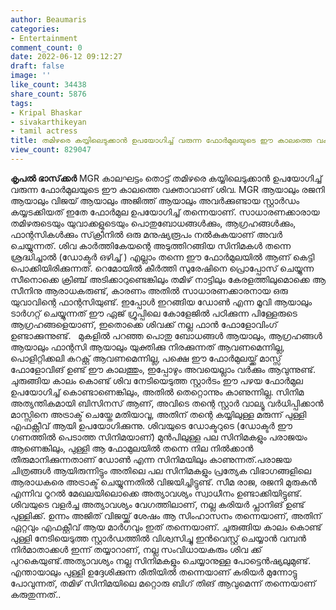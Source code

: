 ```yaml
---
author: Beaumaris
categories:
- Entertainment
comment_count: 0
date: 2022-06-12 09:12:27
draft: false
image: ''
like_count: 34438
share_count: 5876
tags:
- Kripal Bhaskar
- sivakarthikeyan
- tamil actress
title: തമിഴരെ കയ്യിലെടുക്കാൻ ഉപയോഗിച്ച് വരുന്ന ഫോർമുലയുടെ ഈ കാലത്തെ വക്താവാണ് ശിവ
view_count: 829047
---
```


**കൃപൽ ഭാസ്‌ക്കർ** MGR കാലഘട്ടം തൊട്ട് തമിഴരെ കയ്യിലെടുക്കാൻ ഉപയോഗിച്ച് വരുന്ന ഫോർമുലയുടെ ഈ കാലത്തെ വക്താവാണ് ശിവ. MGR ആയാലും രജനി ആയാലും വിജയ് ആയാലും അജിത്ത് ആയാലും അവർക്കുണ്ടായ സ്റ്റാർഡം കയ്യടക്കിയത് ഇതേ ഫോർമുല ഉപയോഗിച്ച് തന്നെയാണ്. സാധാരണക്കാരായ തമിഴരുടെയും യുവാക്കളുടെയും പൊതുബോധങ്ങൾക്കും, ആഗ്രഹങ്ങൾക്കും, ഫാന്റസികൾക്കും സ്‌ക്രീനിൽ ഒരു മനുഷ്യരൂപം നൽകുകയാണ് അവർ ചെയ്യുന്നത്. ശിവ കാർത്തികേയന്റെ അടുത്തിറങ്ങിയ സിനിമകൾ തന്നെ ശ്രദ്ധിച്ചാൽ (ഡോക്ടർ ഒഴിച്ച് ) എല്ലാം തന്നെ ഈ ഫോർമുലയിൽ ആണ് കെട്ടി പൊക്കിയിരിക്കുന്നത്. റെമോയിൽ കീർത്തി സുരേഷിനെ പ്രൊപ്പോസ് ചെയ്യുന്ന സീനൊക്കെ ക്രിഞ്ച് അടിക്കാറുണ്ടെങ്കിലും തമിഴ് നാട്ടിലും കേരളത്തിലുമൊക്കെ ആ സീനിനു ആരാധകരുണ്ട്, കാരണം അതിൽ സാധാരണക്കാരനായ ഒരു യുവാവിന്റെ ഫാന്റസിയുണ്ട്. ഇപ്പോൾ ഇറങ്ങിയ ഡോൺ എന്ന മൂവി ആയാലും ടാർഗറ്റ് ചെയ്യുന്നത് ഈ ഏജ് ഗ്രൂപ്പിലെ കോളേജിൽ പഠിക്കുന്ന പിള്ളേരുടെ ആഗ്രഹങ്ങളെയാണ്, ഇതൊക്കെ ശിവക്ക് നല്ല ഫാൻ ഫോളോവിംഗ് ഉണ്ടാക്കുന്നുണ്ട്. &nbsp; മുകളിൽ പറഞ്ഞ പൊതു ബോധങ്ങൾ ആയാലും, ആഗ്രഹങ്ങൾ ആയാലും ഫാന്റസി ആയാലും യുക്തിക്കു നിരക്കുന്നത് ആവണമെന്നില്ല, പൊളിറ്റിക്കലി കറക്റ്റ് ആവണമെന്നില്ല, പക്ഷെ ഈ ഫോർമുലയ്ക്ക് മാസ്സ് ഫോളോവിങ് ഉണ്ട് ഈ കാലത്തും, ഇപ്പോഴും അവയെല്ലാം വർക്കും ആവുന്നുണ്ട്. ചുരുങ്ങിയ കാലം കൊണ്ട് ശിവ നേടിയെടുത്ത സ്റ്റാർടം ഈ പഴയ ഫോർമുല ഉപയോഗിച്ച് കൊണ്ടാണെങ്കിലും, അതിൽ തെറ്റൊന്നും കാണുന്നില്ല. സിനിമ അത്യന്തികമായി ബിസിനസ്‌ ആണ്, അവിടെ തന്റെ സ്റ്റാർ വാല്യൂ വർധിപ്പിക്കാൻ മാസ്സിനെ അട്രാക്ട് ചെയ്തേ മതിയാവൂ, അതിന് തന്റെ കയ്യിലുള്ള മരുന്ന് പുള്ളി എഫക്റ്റീവ് ആയി ഉപയോഗിക്കുന്നു. ശിവയുടെ ഡോക്ടറുടെ (ഡോക്ടർ ഈ ഗണത്തിൽ പെടാത്ത സിനിമയാണ്) മുൻപിലുള്ള പല സിനിമകളും പരാജയം ആണെങ്കിലും, പുള്ളി ആ ഫോമുലയിൽ തന്നെ നില നിൽക്കാൻ തീരുമാനിക്കുന്നതാണ് ഡോൺ എന്ന സിനിമയിലും കാണുന്നത്.പരാജയ ചിത്രങ്ങൾ ആയിരുന്നിട്ടും അതിലെ പല സിനിമകളും പ്രത്യേക വിഭാഗങ്ങളിലെ ആരാധകരെ അട്രാക്ട് ചെയ്യുന്നതിൽ വിജയിച്ചിട്ടുണ്ട്. സീമ രാജ, രജനി മുരുകൻ എന്നിവ റൂറൽ മേഖലയിലൊക്കെ അത്യാവശ്യം സ്വാധീനം ഉണ്ടാക്കിയിട്ടുണ്ട്. ശിവയുടെ വളർച്ച അത്യാവശ്യം വേഗത്തിലാണ്, നല്ല കരിയർ പ്ലാനിങ് ഉണ്ട് പുള്ളിക്ക്. ഉന്നം അജിത് വിജയ്ക്ക് ശേഷം ആ സിംഹാസനം തന്നെയാണ്, അതിന് ഏറ്റവും എഫക്റ്റീവ് ആയ മാർഗവും ഇത് തന്നെയാണ്. ചുരുങ്ങിയ കാലം കൊണ്ട് പുള്ളി നേടിയെടുത്ത സ്റ്റാർഡത്തിൽ വിശ്വസിച്ചു ഇൻവെസ്റ്റ്‌ ചെയ്യാൻ വമ്പൻ നിർമാതാക്കൾ ഇന്ന് തയ്യാറാണ്, നല്ല സംവിധായകരും ശിവ ക്ക് പുറകെയുണ്ട്.അത്യാവശ്യം നല്ല സിനിമകളും ചെയ്യാനുള്ള പോട്ടെൻഷ്യലുമുണ്ട്. എന്തായാലും പുള്ളി ഉദ്ദേശിക്കുന്ന രീതിയിൽ തന്നെയാണ് കരിയർ മുന്നോട്ടു പോവുന്നത്, തമിഴ് സിനിമയിലെ മറ്റൊരു ബിഗ് തിങ് ആവുമെന്ന് തന്നെയാണ് കരുതുന്നത്.. &nbsp;